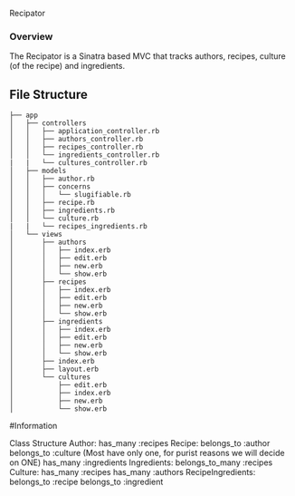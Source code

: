 Recipator

### Overview

The Recipator is a Sinatra based MVC that tracks authors, recipes, culture (of the recipe) and ingredients.  


## File Structure

```
├── app
│   ├── controllers
│   │   ├── application_controller.rb
│   │   ├── authors_controller.rb
│   │   ├── recipes_controller.rb
│   │   └── ingredients_controller.rb
|   |   └── cultures_controller.rb
│   ├── models
│   │   ├── author.rb
│   │   ├── concerns
│   │   │   └── slugifiable.rb
│   │   ├── recipe.rb
│   │   ├── ingredients.rb
│   │   └── culture.rb
|   |   └── recipes_ingredients.rb  
│   └── views
│       ├── authors
│       │   ├── index.erb
│       │   ├── edit.erb
│       │   ├── new.erb
│       │   └── show.erb
│       ├── recipes
│       │   ├── index.erb
│       │   ├── edit.erb
│       │   ├── new.erb
│       │   └── show.erb
│       ├── ingredients
│       │   ├── index.erb
│       │   ├── edit.erb
│       │   ├── new.erb
│       │   └── show.erb
│       ├── index.erb
│       ├── layout.erb
│       └── cultures
│           ├── edit.erb
│           ├── index.erb
│           ├── new.erb
│           └── show.erb

```
#Information

Class Structure
  Author:
    has_many :recipes
  Recipe:
    belongs_to :author
    belongs_to :culture (Most have only one, for purist reasons we will decide on ONE)
    has_many :ingredients
  Ingredients:
    belongs_to_many :recipes
  Culture:
    has_many :recipes
    has_many :authors
  RecipeIngredients:
    belongs_to :recipe
    belongs_to :ingredient
